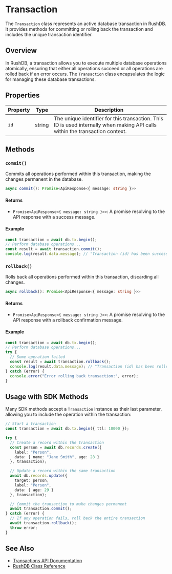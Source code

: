 # Transaction

The `Transaction` class represents an active database transaction in RushDB. It provides methods for committing or rolling back the transaction and includes the unique transaction identifier.

## Overview

In RushDB, a transaction allows you to execute multiple database operations atomically, ensuring that either all operations succeed or all operations are rolled back if an error occurs. The `Transaction` class encapsulates the logic for managing these database transactions.

## Properties

| Property | Type   | Description                                                                                                                  |
|----------|--------|------------------------------------------------------------------------------------------------------------------------------|
| `id`     | string | The unique identifier for this transaction. This ID is used internally when making API calls within the transaction context. |

## Methods

### `commit()`

Commits all operations performed within this transaction, making the changes permanent in the database.

```typescript
async commit(): Promise<ApiResponse<{ message: string }>>
```

#### Returns
- `Promise<ApiResponse<{ message: string }>>`: A promise resolving to the API response with a success message.

#### Example
```typescript
const transaction = await db.tx.begin();
// Perform database operations...
const result = await transaction.commit();
console.log(result.data.message); // "Transaction (id) has been successfully committed."
```

### `rollback()`

Rolls back all operations performed within this transaction, discarding all changes.

```typescript
async rollback(): Promise<ApiResponse<{ message: string }>>
```

#### Returns
- `Promise<ApiResponse<{ message: string }>>`: A promise resolving to the API response with a rollback confirmation message.

#### Example
```typescript
const transaction = await db.tx.begin();
// Perform database operations...
try {
  // Some operation failed
  const result = await transaction.rollback();
  console.log(result.data.message); // "Transaction (id) has been rolled back."
} catch (error) {
  console.error("Error rolling back transaction:", error);
}
```

## Usage with SDK Methods

Many SDK methods accept a `Transaction` instance as their last parameter, allowing you to include the operation within the transaction:

```typescript
// Start a transaction
const transaction = await db.tx.begin({ ttl: 10000 });

try {
  // Create a record within the transaction
  const person = await db.records.create({
    label: "Person",
    data: { name: "Jane Smith", age: 28 }
  }, transaction);

  // Update a record within the same transaction
  await db.records.update({
    target: person,
    label: "Person",
    data: { age: 29 }
  }, transaction);

  // Commit the transaction to make changes permanent
  await transaction.commit();
} catch (error) {
  // If any operation fails, roll back the entire transaction
  await transaction.rollback();
  throw error;
}
```

## See Also

- [Transactions API Documentation](../transactions)
- [RushDB Class Reference](../typescript-reference/RushDB)
